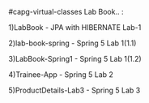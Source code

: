 #capg-virtual-classes
Lab Book.. :

 1)LabBook - JPA with HIBERNATE Lab-1

 2)lab-book-spring - Spring 5 Lab 1(1.1)

 3)LabBook-Spring1 - Spring 5 Lab 1(1.2)

 4)Trainee-App - Spring 5 Lab 2 

 5)ProductDetails-Lab3 - Spring 5 Lab 3

